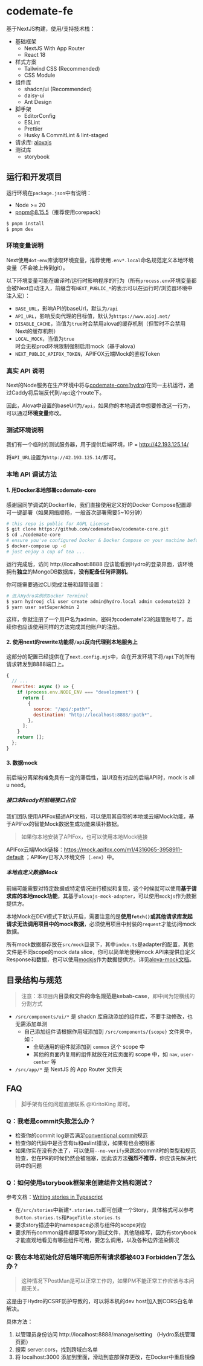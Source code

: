 # codemate-fe

基于NextJS构建，使用/支持技术栈：

- 基础框架
  - NextJS With App Router
  - React 18
- 样式方案
  - Tailwind CSS (Recommended)
  - CSS Module
- 组件库
  - shadcn/ui (Recommended)
  - daisy-ui
  - Ant Design
- 脚手架
  - EditorConfig
  - ESLint
  - Prettier
  - Husky & CommitLint & lint-staged
- 请求库: [alovajs](https://alova.js.org/zh-CN/tutorial/getting-started/)
- 测试库
  - storybook

## 运行和开发项目

运行环境在`package.json`中有说明：

- Node >= 20
- pnpm@8.15.5（推荐使用corepack）

```bash
$ pnpm install
$ pnpm dev
```

### 环境变量说明

Next使用`dot-env`库读取环境变量，推荐使用`.env*.local`命名规范定义本地环境变量（不会被上传到git）。

以下环境变量可能在编译时/运行时影响程序的行为（所有`process.env`环境变量都会被Next自动注入，前缀含有`NEXT_PUBLIC_*`的表示可以在运行时/浏览器环境中注入宏）：

- `BASE_URL`，影响API的baseUrl，默认为`/api`
- `API_URL`，影响反向代理的目标值，默认为`https://www.aioj.net/`
- `DISABLE_CACHE`，当值为`true`时会禁用alova的缓存机制（但暂时不会禁用Next的缓存机制）
- `LOCAL_MOCK`，当值为`true`时会无视prod环境限制强制启用mock（基于alova）
- `NEXT_PUBLIC_APIFOX_TOKEN`，APIFOX云端Mock的鉴权Token

### 真实 API 说明

Next的Node服务在生产环境中将与[codemate-core(hydro)](https://github.com/codemateDao/codemate-core)在同一主机运行，通过Caddy将后端反代到`/api`这个route下。

因此，Alova中设置的baseUrl为`/api`，如果你的本地调试中想要修改这一行为，可以通过**环境变量**修改。

### 测试环境说明

我们有一个临时的测试服务器，用于提供后端环境，IP = http://42.193.125.14/

将`API_URL`设置为`http://42.193.125.14/`即可。

### 本地 API 调试方法

#### 1. 用Docker本地部署codemate-core

感谢屈同学调试的Dockerfile，我们直接使用定义好的Docker Compose配置即可一键部署（如果网络顺畅，一般首次部署需要5~10分钟）

```bash
# this repo is public for AGPL License
$ git clone https://github.com/codemateDao/codemate-core.git
$ cd ./codemate-core
# ensure you've configured Docker & Docker Compose on your machine before running this
$ docker-compose up -d
# just enjoy a cup of tea ...

```

运行完成后，访问 http://localhost:8888 应该能看到Hydro的登录界面，该环境拥有**独立**的MongoDB数据库，**没有配备任何评测机**。

你可能需要通过CLI完成注册和超管设置：

```bash
# 进入Hydro实例的Docker Terminal
$ yarn hydrooj cli user create admin@hydro.local admin codemate123 2
$ yarn user setSuperAdmin 2
```

这样，你就注册了一个用户名为admin，密码为codemate123的超管账号了，后续你也应该使用同样的方法完成其他账户的注册。

#### 2. 使用next的rewrite功能将`/api`反向代理到本地服务上

这部分的配置已经提供在了`next.config.mjs`中，会在开发环境下将`/api`下的所有请求转发到8888端口上。

```javascript
{
  // ...
  rewrites: async () => {
    if (process.env.NODE_ENV === "development") {
      return [
        {
          source: "/api/:path*",
          destination: "http://localhost:8888/:path*",
        },
      ];
    }
    return [];
  };
}
```

#### 3. 数据mock

前后端分离架构难免具有一定的滞后性，当UI没有对应的后端API时，mock is all u need。

##### 接口未Ready时前端接口占位

我们团队使用APIFox描述API文档，可以使用其自带的本地或云端Mock功能，基于APIFox的智能Mock数据生成功能来填补数据。

> 如果你本地安装了APIFox，也可以使用本地Mock链接

APIFox云端Mock链接：https://mock.apifox.com/m1/4316065-3958911-default ；APIKey已写入环境文件（`.env`）中。

##### 本地自定义数据Mock

前端可能需要对特定数据或特定情况进行模拟和复现，这个时候就可以使用**基于请求库的本地mock功能**，其基于`alovajs-mock-adapter`，可以使用`mockjs`作为数据提供方。

本地Mock在DEV模式下默认开启，需要注意的是**使用`fetch()`或其他请求库发起请求无法调用项目中的mock数据**，必须使用项目中封装的`request`才能访问mock数据。

所有mock数据都存放在`src/mock`目录下，其中`index.ts`是adapter的配置，其他文件是不同scope的mock data slice，你可以简单地使用mock API来提供自定义Response和数据，也可以使用[mockjs](http://mockjs.com/)作为数据提供方。详见[alova-mock文档](https://alova.js.org/zh-CN/tutorial/request-adapter/alova-mock)。

## 目录结构与规范

> 注意：本项目内**目录和文件的命名规范是kebab-case**，即中间为短横线的分割方式

- `/src/components/ui/*` 是 shadcn 库自动添加的组件库，不要手动修改，也无需添加单测
  - 自己添加组件请根据作用域添加到 `/src/components/{scope}` 文件夹中，如：
    - 全局通用的组件就添加到 `common` 这个 scope 中
    - 其他的页面内复用的组件就放在对应页面的 scope 中，如 `nav`, `user-center` 等
- `/src/app/*` 是 NextJS 的 App Router 文件夹

## FAQ

> 脚手架有任何问题直接联系 @KiritoKing 即可。

### Q：我老是commit失败怎么办？

- 检查你的commit log是否满足[conventional commit](https://github.com/conventional-changelog/commitlint/tree/master/@commitlint/config-conventional#type-enum)规范
- 检查你的代码中是否含有ts和eslint错误，如果有也会被阻塞
- 如果你实在没有办法了，可以使用`--no-verify`来跳过commit时的类型和规范检查，但在PR的时候仍然会被阻塞，因此该方法**强烈不推荐**，你应该先解决代码中的问题

### Q：如何使用storybook框架来创建组件文档和测试？

参考文档：[Writing stories in Typescript](https://storybook.js.org/docs/writing-stories/typescript)

- 在`/src/stories`中新建`*.stories.ts`即可创建一个Story，具体格式可以参考`Button.stories.ts`和`PageTitle.stories.ts`
- 要求story描述中的namespace必须与组件的scope对应
- 要求所有common组件都要写story测试文件，其他随缘写，因为有storybook才能直观地看见有哪些组件可用，要怎么调用，以及各种边界渲染情况

### Q: 我在本地初始化好后端环境后所有请求都被403 Forbidden了怎么办？

> 这种情况下PostMan是可以正常工作的，如果PM不能正常工作应该与本问题无关。

这是由于Hydro的CSRF防护导致的，可以将本机的dev host加入到CORS白名单解决。

具体方法：

1. 以管理员身份访问 http://localhost:8888/manage/setting （Hydro系统管理页面）
2. 搜索 server.cors，找到跨域白名单
3. 将 localhost:3000 添加到里面，滑动到底部保存更改，在Docker中重启镜像
